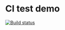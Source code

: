 # CI test demo

[![Build status](https://ci.appveyor.com/api/projects/status/od7w585r0u3i6f97?svg=true)](https://ci.appveyor.com/project/Natalikud/hw-js-adv-4-tests)

